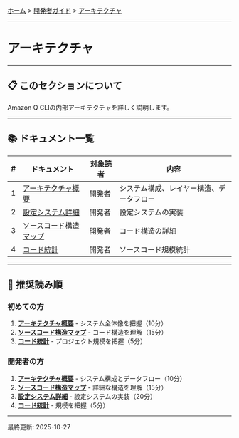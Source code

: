 [ホーム](../../README.md) > [開発者ガイド](../README.md) > [アーキテクチャ](README.md)

---

# アーキテクチャ


---

## 📋 このセクションについて

Amazon Q CLIの内部アーキテクチャを詳しく説明します。

---

## 📚 ドキュメント一覧

| # | ドキュメント | 対象読者 | 内容 |
|---|-------------|---------|------|
| 1 | [アーキテクチャ概要](01_overview.md) | 開発者 | システム構成、レイヤー構造、データフロー |
| 2 | [設定システム詳細](02_configuration-system.md) | 開発者 | 設定システムの実装 |
| 3 | [ソースコード構造マップ](03_source-code-structure.md) | 開発者 | コード構造の詳細 |
| 4 | [コード統計](04_code-statistics.md) | 開発者 | ソースコード規模統計 |

---

## 🚀 推奨読み順

### 初めての方
1. **[アーキテクチャ概要](01_overview.md)** - システム全体像を把握（10分）
2. **[ソースコード構造マップ](03_source-code-structure.md)** - コード構造を理解（15分）
3. **[コード統計](04_code-statistics.md)** - プロジェクト規模を把握（5分）

### 開発者の方
1. **[アーキテクチャ概要](01_overview.md)** - システム構成とデータフロー（10分）
2. **[ソースコード構造マップ](03_source-code-structure.md)** - 詳細な構造を理解（15分）
3. **[設定システム詳細](02_configuration-system.md)** - 設定システムの実装（20分）
4. **[コード統計](04_code-statistics.md)** - 規模を把握（5分）

---


最終更新: 2025-10-27
